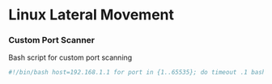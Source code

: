 # Linux  Lateral Movement

### **Custom Port Scanner**

Bash script for custom port scanning

```bash
#!/bin/bash host=192.168.1.1 for port in {1..65535}; do timeout .1 bash -c "echo >/dev/tcp/$host/$port" && echo "Port $port is open" done echo "Done"
```
